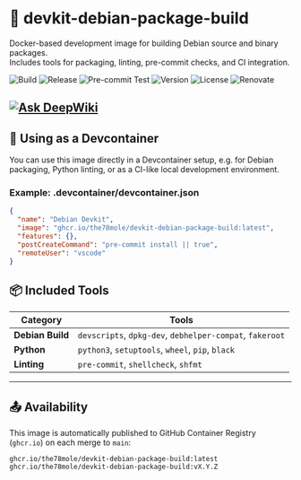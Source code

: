 # 🧰 devkit-debian-package-build

Docker-based development image for building Debian source and binary packages.  
Includes tools for packaging, linting, pre-commit checks, and CI integration.

![Build](https://github.com/the78mole/devkit-debian-package-build/actions/workflows/build-check.yml/badge.svg)
![Release](https://github.com/the78mole/devkit-debian-package-build/actions/workflows/release.yml/badge.svg)
![Pre-commit Test](https://github.com/the78mole/devkit-debian-package-build/actions/workflows/test-precommit.yml/badge.svg)
![Version](https://img.shields.io/github/v/tag/the78mole/devkit-debian-package-build?label=version&sort=semver)
![License](https://img.shields.io/github/license/the78mole/devkit-debian-package-build)
![Renovate](https://img.shields.io/badge/renovate-enabled-brightgreen?logo=renovatebot)

[![Ask DeepWiki](https://deepwiki.com/badge.svg)](https://deepwiki.com/the78mole/devkit-debian-package-build)
---

## 🧰 Using as a Devcontainer

You can use this image directly in a Devcontainer setup, e.g. for Debian packaging, Python linting, or as a CI-like local development environment.

### Example: .devcontainer/devcontainer.json
```json
{
  "name": "Debian Devkit",
  "image": "ghcr.io/the78mole/devkit-debian-package-build:latest",
  "features": {},
  "postCreateCommand": "pre-commit install || true",
  "remoteUser": "vscode"
}
```

## 📦 Included Tools

| Category         | Tools                                                             |
|------------------|--------------------------------------------------------------------|
| **Debian Build** | `devscripts`, `dpkg-dev`, `debhelper-compat`, `fakeroot`           |
| **Python**       | `python3`, `setuptools`, `wheel`, `pip`, `black`                   |
| **Linting**      | `pre-commit`, `shellcheck`, `shfmt`                                |

---

## 📤 Availability

This image is automatically published to GitHub Container Registry (`ghcr.io`) on each merge to `main`:

```text
ghcr.io/the78mole/devkit-debian-package-build:latest
ghcr.io/the78mole/devkit-debian-package-build:vX.Y.Z
```

